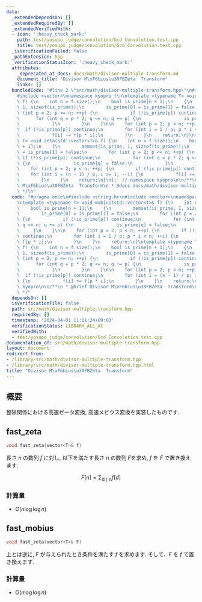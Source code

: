 ```yaml
---
data:
  _extendedDependsOn: []
  _extendedRequiredBy: []
  _extendedVerifiedWith:
  - icon: ':heavy_check_mark:'
    path: test/yosupo_judge/convolution/Gcd_Convolution.test.cpp
    title: test/yosupo_judge/convolution/Gcd_Convolution.test.cpp
  _isVerificationFailed: false
  _pathExtension: hpp
  _verificationStatusIcon: ':heavy_check_mark:'
  attributes:
    _deprecated_at_docs: docs/math/divisor-multiple-transform.md
    document_title: "Divisor M\xF6bius\u30FBZeta  Transform"
    links: []
  bundledCode: "#line 2 \"src/math/divisor-multiple-transform.hpp\"\n#include <string.h>\n\
    #include <vector>\nnamespace kyopro {\n\ntemplate <typename T> void mobius(std::vector<T>&\
    \ f) {\n    int n = f.size();\n    bool is_prime[n + 1];\n    {\n        memset(is_prime,\
    \ 1, sizeof(is_prime));\n        is_prime[0] = is_prime[1] = false;\n        for\
    \ (int p = 2; p <= n; ++p) {\n            if (!is_prime[p]) continue;\n      \
    \      for (int q = p * 2; q <= n; q += p) {\n                is_prime[q] = false;\n\
    \            }\n        }\n    }\n\n    for (int p = 2; p < n; ++p) {\n      \
    \  if (!is_prime[p]) continue;\n        for (int i = 1 / p; p * i < n; ++i) {\n\
    \            f[i] -= f[p * i];\n        }\n    }\n    return;\n}\ntemplate <typename\
    \ T> void zeta(std::vector<T>& f) {\n    int n = f.size();\n    bool is_prime[n\
    \ + 1];\n    {\n        memset(is_prime, 1, sizeof(is_prime));\n        is_prime[0]\
    \ = is_prime[1] = false;\n        for (int p = 2; p <= n; ++p) {\n           \
    \ if (!is_prime[p]) continue;\n            for (int q = p * 2; q <= n; q += p)\
    \ {\n                is_prime[q] = false;\n            }\n        }\n    }\n\n\
    \    for (int p = 2; p < n; ++p) {\n        if (!is_prime[p]) continue;\n    \
    \    for (int i = (n - 1) / p; i >= 1; --i) {\n            f[i] += f[p * i];\n\
    \        }\n    }\n    return;\n}\n};  // namespace kyopro\n\n/**\n * @brief Divisor\
    \ M\xF6bius\u30FBZeta  Transform\n * @docs docs/math/divisor-multiple-transform.md\n\
    \ */\n"
  code: "#pragma once\n#include <string.h>\n#include <vector>\nnamespace kyopro {\n\
    \ntemplate <typename T> void mobius(std::vector<T>& f) {\n    int n = f.size();\n\
    \    bool is_prime[n + 1];\n    {\n        memset(is_prime, 1, sizeof(is_prime));\n\
    \        is_prime[0] = is_prime[1] = false;\n        for (int p = 2; p <= n; ++p)\
    \ {\n            if (!is_prime[p]) continue;\n            for (int q = p * 2;\
    \ q <= n; q += p) {\n                is_prime[q] = false;\n            }\n   \
    \     }\n    }\n\n    for (int p = 2; p < n; ++p) {\n        if (!is_prime[p])\
    \ continue;\n        for (int i = 1 / p; p * i < n; ++i) {\n            f[i] -=\
    \ f[p * i];\n        }\n    }\n    return;\n}\ntemplate <typename T> void zeta(std::vector<T>&\
    \ f) {\n    int n = f.size();\n    bool is_prime[n + 1];\n    {\n        memset(is_prime,\
    \ 1, sizeof(is_prime));\n        is_prime[0] = is_prime[1] = false;\n        for\
    \ (int p = 2; p <= n; ++p) {\n            if (!is_prime[p]) continue;\n      \
    \      for (int q = p * 2; q <= n; q += p) {\n                is_prime[q] = false;\n\
    \            }\n        }\n    }\n\n    for (int p = 2; p < n; ++p) {\n      \
    \  if (!is_prime[p]) continue;\n        for (int i = (n - 1) / p; i >= 1; --i)\
    \ {\n            f[i] += f[p * i];\n        }\n    }\n    return;\n}\n};  // namespace\
    \ kyopro\n\n/**\n * @brief Divisor M\xF6bius\u30FBZeta  Transform\n * @docs docs/math/divisor-multiple-transform.md\n\
    \ */"
  dependsOn: []
  isVerificationFile: false
  path: src/math/divisor-multiple-transform.hpp
  requiredBy: []
  timestamp: '2024-04-01 11:01:24+09:00'
  verificationStatus: LIBRARY_ALL_AC
  verifiedWith:
  - test/yosupo_judge/convolution/Gcd_Convolution.test.cpp
documentation_of: src/math/divisor-multiple-transform.hpp
layout: document
redirect_from:
- /library/src/math/divisor-multiple-transform.hpp
- /library/src/math/divisor-multiple-transform.hpp.html
title: "Divisor M\xF6bius\u30FBZeta  Transform"
---
```

## 概要

整除関係における高速ゼータ変換, 高速メビウス変換を実装したものです.

## fast_zeta

```cpp
void fast_zeta(vector<T>& f)
```

長さ $n$ の数列 $f$ に対し, 以下を満たす長さ $n$ の数列 $F$を求め, $f$ を $F$ で置き換えます.

$$F[n]=\sum_{\mathbb{d} \mid n}{f[d]}$$

### 計算量

- $O(n\log\log n)$

## fast_mobius

```cpp
void fast_zeta(vector<T>& F)
```

上とは逆に, $F$ が与えられたとき条件を満たす $f$ を求めます. そして、$F$ を $f$ で置き換えます.

### 計算量

- $O(n\log\log n)$
